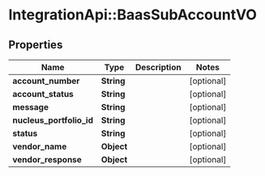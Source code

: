 # IntegrationApi::BaasSubAccountVO

## Properties
Name | Type | Description | Notes
------------ | ------------- | ------------- | -------------
**account_number** | **String** |  | [optional] 
**account_status** | **String** |  | [optional] 
**message** | **String** |  | [optional] 
**nucleus_portfolio_id** | **String** |  | [optional] 
**status** | **String** |  | [optional] 
**vendor_name** | **Object** |  | [optional] 
**vendor_response** | **Object** |  | [optional] 


